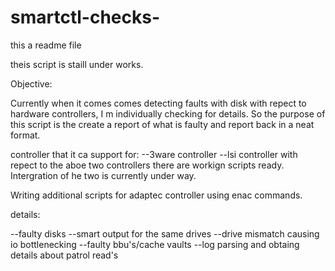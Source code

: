# smartctl-checks-

this a readme file

theis script is staill under works.

Objective:

Currently when it comes comes detecting faults with disk with repect to hardware controllers, I m individually checking for details.
So the purpose of this script is the create a report of what is faulty and report back in a neat format.

controller that it ca support for:
--3ware controller
--lsi controller
with  repect to the aboe two controllers there are workign scripts ready. Intergration of he two is currently under way.


Writing additional scripts for adaptec controller using enac commands.

details:

--faulty disks
--smart output for the same drives
--drive mismatch causing io bottlenecking
--faulty bbu's/cache vaults
--log parsing and obtaing details about patrol read's


